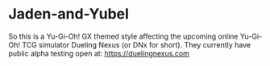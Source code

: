 # Jaden-and-Yubel

So this is a Yu-Gi-Oh! GX themed style affecting the upcoming online Yu-Gi-Oh! TCG simulator Dueling Nexus (or DNx for short). They currently have public alpha testing open at: https://duelingnexus.com

